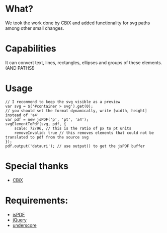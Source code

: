 # What?
We took the work done by CBiX and added functionality for svg paths among other small changes.


# Capabilities
It can convert text, lines, rectangles, ellipses and groups of these elements. (AND PATHS!)

# Usage
    // I recommend to keep the svg visible as a preview
    var svg = $('#container > svg').get(0);
	// you should set the format dynamically, write [width, height] instead of 'a4'
	var pdf = new jsPDF('p', 'pt', 'a4');
	svgElementToPdf(svg, pdf, {
		scale: 72/96, // this is the ratio of px to pt units
		removeInvalid: true // this removes elements that could not be translated to pdf from the source svg
	});
	pdf.output('datauri'); // use output() to get the jsPDF buffer

# Special thanks
* [CBiX](https://github.com/CBiX/svgToPdf.js)

# Requirements:
* [jsPDF](https://github.com/MrRio/jsPDF)
* [jQuery](http://jquery.org)
* [underscore](http://underscorejs.org)
